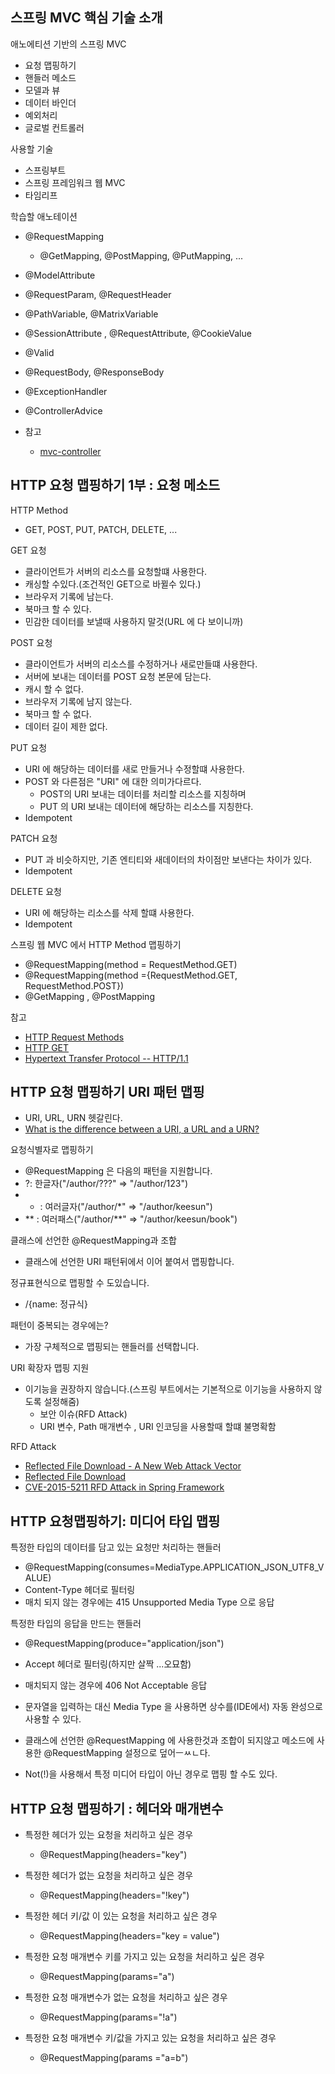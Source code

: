 ## 스프링 MVC 핵심 기술 소개

애노에티션 기반의 스프링 MVC
- 요청 맵핑하기
- 핸들러 메소드
- 모델과 뷰
- 데이터 바인더
- 예외처리
- 글로벌 컨트롤러

사용할 기술
- 스프링부트
- 스프링 프레임워크 웹 MVC
- 타임리프

학습할 애노테이션
- @RequestMapping
    - @GetMapping, @PostMapping, @PutMapping, ...
- @ModelAttribute
- @RequestParam, @RequestHeader
- @PathVariable, @MatrixVariable
- @SessionAttribute , @RequestAttribute, @CookieValue
- @Valid
- @RequestBody, @ResponseBody
- @ExceptionHandler
- @ControllerAdvice

- 참고 
    - [mvc-controller](https://docs.spring.io/spring/docs/current/spring-framework-reference/web.html#mvc-controller)

## HTTP 요청 맵핑하기 1부 : 요청 메소드
HTTP Method
- GET, POST, PUT, PATCH, DELETE, ...

GET 요청
- 클라이언트가 서버의 리소스를 요청할떄 사용한다.
- 캐싱할 수있다.(조건적인 GET으로 바뀔수 있다.)
- 브라우저 기록에 남는다.
- 북마크 할 수 있다.
- 민감한 데이터를 보낼때 사용하지 말것(URL 에 다 보이니까)

POST 요청
- 클라이언트가 서버의 리소스를 수정하거나 새로만들떄 사용한다.
- 서버에 보내는 데이터를 POST 요청 본문에 담는다.
- 캐시 할 수 없다.
- 브라우저 기록에 남지 않는다.
- 북마크 할 수 없다.
- 데이터 길이 제한 없다.

PUT 요청
- URI 에 해당하는 데이터를 새로 만들거나 수정할떄 사용한다.
- POST 와 다른점은 "URI" 에 대한 의미가다르다.
    - POST의 URI 보내는 데이터를 처리할 리소스를 지칭하며
    - PUT 의 URI 보내는 데이터에 해당하는 리소스를 지칭한다.
- Idempotent

PATCH 요청
- PUT 과 비슷하지만, 기존 엔티티와 새데이터의 차이점만 보낸다는 차이가 있다.
- Idempotent

DELETE 요청
- URI 에 해당하는 리소스를 삭제 할떄 사용한다.
- Idempotent

스프링 웹 MVC 에서 HTTP Method 맵핑하기
- @RequestMapping(method = RequestMethod.GET)
- @RequestMapping(method ={RequestMethod.GET, RequestMethod.POST})
- @GetMapping , @PostMapping

참고
- [HTTP Request Methods](https://www.w3schools.com/tags/ref_httpmethods.asp)
- [HTTP GET](https://tools.ietf.org/html/rfc2616#section-9.3)
- [Hypertext Transfer Protocol -- HTTP/1.1](https://tools.ietf.org/html/rfc2068)


## HTTP 요청 맵핑하기 URI 패턴 맵핑
- URI, URL, URN 헷갈린다.
- [What is the difference between a URI, a URL and a URN?](https://stackoverflow.com/questions/176264/what-is-the-difference-between-a-uri-a-url-and-a-urn)

요청식별자로 맵핑하기
- @RequestMapping 은 다음의 패턴을 지원합니다.
- ?: 한글자("/author/???" => "/author/123")
- * : 여러글자("/author/*" => "/author/keesun")
- ** : 여러패스("/author/**" => "/author/keesun/book")

클래스에 선언한 @RequestMapping과 조합
- 클래스에 선언한 URI 패턴뒤에서 이어 붙여서 맵핑합니다.

정규표현식으로 맵핑할 수 도있습니다.
- /{name: 정규식}

패턴이 중복되는 경우에는?
- 가장 구체적으로 맵핑되는 핸들러를 선택합니다.

URI 확장자 맵핑 지원
- 이기능을 권장하지 않습니다.(스프링 부트에서는 기본적으로 이기능을 사용하지 않도록 설정해줌)
    - 보안 이슈(RFD Attack)
    - URI 변수, Path 매개변수 , URI 인코딩을 사용할때 할떄 불명확함
    
RFD Attack
- [Reflected File Download - A New Web Attack Vector](https://www.trustwave.com/en-us/resources/blogs/spiderlabs-blog/reflected-file-download-a-new-web-attack-vector/)
- [Reflected File Download](https://www.owasp.org/index.php/Reflected_File_Download)
- [CVE-2015-5211 RFD Attack in Spring Framework](https://pivotal.io/security/cve-2015-5211)

## HTTP 요청맵핑하기: 미디어 타입 맵핑
특정한 타입의 데이터를 담고 있는 요청만 처리하는 핸들러
- @RequestMapping(consumes=MediaType.APPLICATION_JSON_UTF8_VALUE)
- Content-Type 헤더로 필터링
- 매치 되지 않는 경우에는 415 Unsupported Media Type 으로 응답

특정한 타입의 응답을 만드는 핸들러
- @RequestMapping(produce="application/json")
- Accept 헤더로 필터링(하지만 살짝 ...오묘함)
- 매치되지 않는 경우에 406 Not Acceptable 응답

- 문자열을 입력하는 대신 Media Type 을 사용하면 상수를(IDE에서) 자동 완성으로 사용할 수 있다.

- 클래스에 선언한 @RequestMapping 에 사용한것과 조합이 되지않고 메소드에 사용한 @RequestMapping 설정으로 덮어ㅡㅆㄴ다.

- Not(!)을 사용해서 특정 미디어 타입이 아닌 경우로 맵핑 할 수도 있다.

## HTTP 요청 맵핑하기 : 헤더와 매개변수
- 특정한 헤더가 있는 요청을 처리하고 싶은 경우
    - @RequestMapping(headers="key")
    
- 특정한 헤더가 없는 요청을 처리하고 싶은 경우
    - @RequestMapping(headers="!key")
    
- 특정한 헤더 키/값 이 있는 요청을 처리하고 싶은 경우
    - @RequestMapping(headers="key = value")
    
- 특정한 요청 매개변수 키를 가지고 있는 요청을 처리하고 싶은 경우
    - @RequestMapping(params="a")
    
- 특정한 요청 매개변수가 없는 요청을 처리하고 싶은 경우
    - @RequestMapping(params="!a")
 
- 특정한 요청 매개변수 키/값을 가지고 있는 요청을 처리하고 싶은 경우
    - @RequestMapping(params ="a=b")
